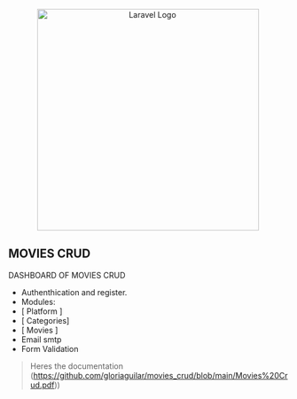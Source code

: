 <p align="center"><a href="https://laravel.com" target="_blank"><img src="https://raw.githubusercontent.com/laravel/art/master/logo-lockup/5%20SVG/2%20CMYK/1%20Full%20Color/laravel-logolockup-cmyk-red.svg" width="400" alt="Laravel Logo"></a></p>


## MOVIES CRUD

DASHBOARD OF  MOVIES CRUD

- Authenthication and register.
- Modules: 
- [ Platform ]
- [ Categories] 
- [ Movies ]  
- Email smtp
- Form Validation
> Heres the documentation (https://github.com/gloriaguilar/movies_crud/blob/main/Movies%20Crud.pdf)) 
